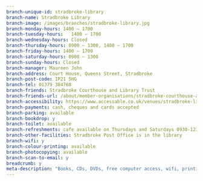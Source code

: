 ```yaml
---
branch-unique-id: stradbroke-library
branch-name: Stradbroke Library
branch-image: /images/branches/stradbroke-library.jpg
branch-monday-hours: 1400 – 1700
branch-tuesday-hours:	1400 – 1700
branch-wednesday-hours: Closed
branch-thursday-hours: 0900 – 1300, 1400 – 1700
branch-friday-hours: 1400 – 1700
branch-saturday-hours: 0900 – 1300
branch-sunday-hours: Closed
branch-manager: Maureen John
branch-address: Court House, Queens Street, Stradbroke
branch-post-code: IP21 5HG
branch-tel: 01379 384768
branch-friends: Stradbroke Courthouse and Library Trust
branch-friends-url: /about/member-organisations/stradbroke-courthouse-and-library-trust-scalt
branch-accessibility: https://www.accessable.co.uk/venues/stradbroke-library
branch-payments: cash, cheques and cards accepted
branch-parking: available
branch-bookdrop: y
branch-toilet: available
branch-refreshments: cafe available on Thursdays and Saturdays 0930-1230
branch-other-facilities: Stradbroke Post Office is in the library
branch-wifi: y
branch-colour-printing: available
branch-photocopying: available
branch-scan-to-email: y
breadcrumb: y
meta-description: "Books, CDs, DVDs, free computer access, wifi, printing, scanning, children's activities, older people's activities, health & wellbeing groups, dementia café."
---
```

